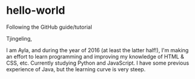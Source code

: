 # hello-world
Following the GitHub guide/tutorial

Tjingeling,

I am Ayla, and during the year of 2016 (at least the latter half!), I'm making an effort to learn programming and improving my knowledge of HTML & CSS, etc. Currently studying Python and JavaScript. I have some previous experience of Java, but the learning curve is very steep.

